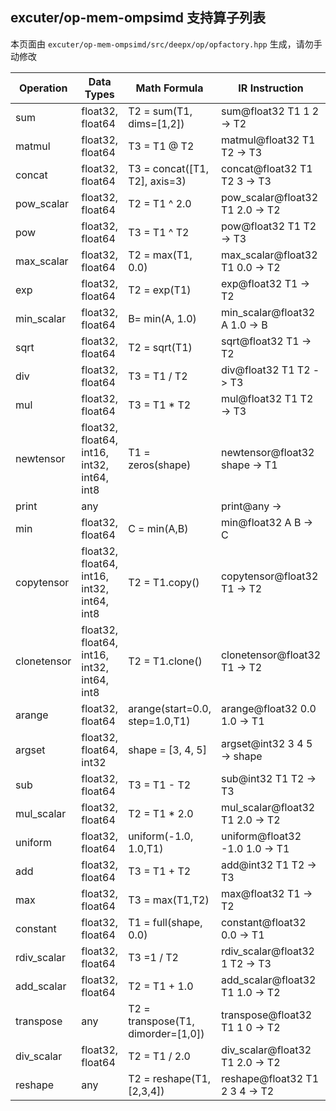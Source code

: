 ## excuter/op-mem-ompsimd 支持算子列表 

本页面由 `excuter/op-mem-ompsimd/src/deepx/op/opfactory.hpp` 生成，请勿手动修改 

| Operation | Data Types | Math Formula | IR Instruction |
|-----------|------------|--------------|----------------|
| sum | float32, float64 | T2 = sum(T1, dims=[1,2]) | sum@float32 T1 1 2 -> T2 |
| matmul | float32, float64 | T3 = T1 @ T2 | matmul@float32 T1 T2 -> T3 |
| concat | float32, float64 | T3 = concat([T1, T2], axis=3) | concat@float32 T1 T2 3 -> T3 |
| pow_scalar | float32, float64 | T2 = T1 ^ 2.0 | pow_scalar@float32 T1 2.0 -> T2 |
| pow | float32, float64 | T3 = T1 ^ T2 | pow@float32 T1 T2 -> T3 |
| max_scalar | float32, float64 | T2 = max(T1, 0.0) | max_scalar@float32 T1 0.0 -> T2 |
| exp | float32, float64 | T2 = exp(T1) | exp@float32 T1 -> T2 |
| min_scalar | float32, float64 | B= min(A, 1.0) | min_scalar@float32 A 1.0 -> B |
| sqrt | float32, float64 | T2 = sqrt(T1) | sqrt@float32 T1 -> T2 |
| div | float32, float64 | T3 = T1 / T2 | div@float32 T1 T2 -> T3 |
| mul | float32, float64 | T3 = T1 * T2 | mul@float32 T1 T2 -> T3 |
| newtensor | float32, float64, int16, int32, int64, int8 | T1 = zeros(shape) | newtensor@float32 shape -> T1 |
| print | any |  | print@any -> |
| min | float32, float64 | C = min(A,B) | min@float32 A B -> C |
| copytensor | float32, float64, int16, int32, int64, int8 | T2 = T1.copy() | copytensor@float32 T1 -> T2 |
| clonetensor | float32, float64, int16, int32, int64, int8 | T2 = T1.clone() | clonetensor@float32 T1 -> T2 |
| arange | float32, float64 | arange(start=0.0, step=1.0,T1) | arange@float32 0.0 1.0 -> T1 |
| argset | float32, float64, int32 | shape = [3, 4, 5] | argset@int32 3 4 5 -> shape |
| sub | float32, float64 | T3 = T1 - T2 | sub@int32 T1 T2 -> T3 |
| mul_scalar | float32, float64 | T2 = T1 * 2.0 | mul_scalar@float32 T1 2.0 -> T2 |
| uniform | float32, float64 | uniform(-1.0, 1.0,T1) | uniform@float32 -1.0 1.0 -> T1 |
| add | float32, float64 | T3 = T1 + T2 | add@int32 T1 T2 -> T3 |
| max | float32, float64 | T3 = max(T1,T2) | max@float32 T1 -> T2 |
| constant | float32, float64 | T1 = full(shape, 0.0) | constant@float32 0.0 -> T1 |
| rdiv_scalar | float32, float64 | T3 =1 / T2 | rdiv_scalar@float32 1 T2 -> T3 |
| add_scalar | float32, float64 | T2 = T1 + 1.0 | add_scalar@float32 T1 1.0 -> T2 |
| transpose | any | T2 = transpose(T1, dimorder=[1,0]) | transpose@float32 T1 1 0 -> T2 |
| div_scalar | float32, float64 | T2 = T1 / 2.0 | div_scalar@float32 T1 2.0 -> T2 |
| reshape | any | T2 = reshape(T1, [2,3,4]) | reshape@float32 T1 2 3 4 -> T2 |
